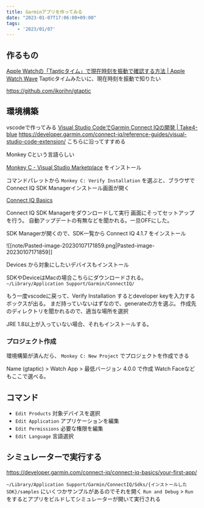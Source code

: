 ```yaml
---
title: Garminアプリを作ってみる
date: "2023-01-07T17:06:00+09:00"
tags: 
    - '2023/01/07'
---
```


## 作るもの

[Apple Watchの「Tapticタイム」で現在時刻を振動で確認する方法 | Apple Watch Wave](https://www.ipodwave.com/applewatch/howto/taptic_time.html)
Tapticタイムみたいに、現在時刻を振動で知りたい

https://github.com/ikorihn/gtaptic

## 環境構築

vscodeで作ってみる
[Visual Studio CodeでGarmin Connect IQの開発 | Take4-blue](https://take4-blue.com/program/garmin/visual-studio-code%E3%81%A7garmin-connect-iq%E3%81%AE%E9%96%8B%E7%99%BA/)
https://developer.garmin.com/connect-iq/reference-guides/visual-studio-code-extension/
こちらに沿ってすすめる

Monkey Cという言語らしい

[Monkey C - Visual Studio Marketplace](https://marketplace.visualstudio.com/items?itemName=garmin.monkey-c) をインストール

コマンドパレットから `Monkey C: Verify Installation` を選ぶと、ブラウザでConnect IQ SDK Managerインストール画面が開く

[Connect IQ Basics](https://developer.garmin.com/connect-iq/connect-iq-basics/getting-started/)

Connect IQ SDK Managerをダウンロードして実行
画面にそってセットアップを行う。
自動アップデートの有無などを聞かれる。一旦OFFにした。

SDK Managerが開くので、SDK一覧から Connect IQ 4.1.7 をインストール

![[note/Pasted-image-20230107171859.png|Pasted-image-20230107171859]]

Devices から対象にしたいデバイスもインストール

SDKやDeviceはMacの場合こちらにダウンロードされる。
`~/Library/Application Support/Garmin/ConnectIQ/`

もう一度vscodeに戻って、Verify Installation するとdeveloper keyを入力するボックスが出る。
まだ持っていないはずなので、generateの方を選ぶ。
作成先のディレクトリを聞かれるので、適当な場所を選択

JRE 1.8以上が入っていない場合、それもインストールする。

### プロジェクト作成

環境構築が済んだら、 `Monkey C: New Project` でプロジェクトを作成できる

Name (gtaptic) > Watch App > 最低バージョン 4.0.0 で作成
Watch Faceなどもここで選べる。

## コマンド

- `Edit Products` 対象デバイスを選択
- `Edit Application` アプリケーションを編集
- `Edit Permissions` 必要な権限を編集
- `Edit Language` 言語選択

## シミュレーターで実行する

https://developer.garmin.com/connect-iq/connect-iq-basics/your-first-app/

`~/Library/Application Support/Garmin/ConnectIQ/Sdks/{インストールしたSDK}/samples` にいくつかサンプルがあるのでそれを開く
`Run and Debug` > `Run` をするとアプリをビルドしてシミュレーターが開いて実行される


